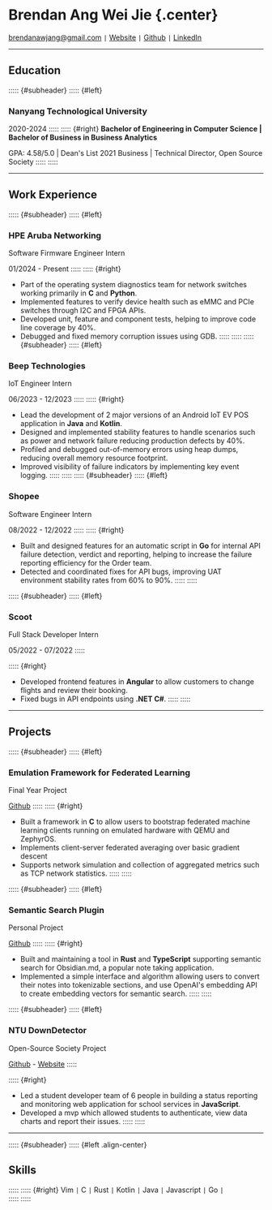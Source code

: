 # Brendan Ang Wei Jie {.center}

brendanawjang@gmail.com <code>&#124;</code> [Website](https://brendanang.dev) <code>&#124;</code> [Github](https://github.com/bbawj) <code>&#124;</code> [LinkedIn](https://linkedin.com/in/brendanawj)  

---

## Education
::::: {#subheader}
::::: {#left}
### Nanyang Technological University

2020-2024
:::::
::::: {#right}
**Bachelor of Engineering in Computer Science | Bachelor of Business in Business Analytics**

GPA: 4.58/5.0 | Dean's List 2021 Business | Technical Director, Open Source Society
:::::
:::::

---

## Work Experience
::::: {#subheader}
::::: {#left}
### HPE Aruba Networking

Software Firmware Engineer Intern

01/2024 - Present
:::::
::::: {#right}

- Part of the operating system diagnostics team for network switches working primarily in **C** and **Python**.
- Implemented features to verify device health such as eMMC and PCIe switches through I2C and FPGA APIs.
- Developed unit, feature and component tests, helping to improve code line coverage by 40%.
- Debugged and fixed memory corruption issues using GDB. 
:::::
:::::
::::: {#subheader}
::::: {#left}
### Beep Technologies

IoT Engineer Intern

06/2023 - 12/2023
:::::
::::: {#right}

- Lead the development of 2 major versions of an Android IoT EV POS application in **Java** and **Kotlin**.
- Designed and implemented stability features to handle scenarios such as power and network failure reducing production defects by 40%.
- Profiled and debugged out-of-memory errors using heap dumps, reducing overall memory resource footprint.
- Improved visibility of failure indicators by implementing key event logging.
:::::
:::::
::::: {#subheader}
::::: {#left}
### Shopee

Software Engineer Intern

08/2022 - 12/2022
:::::
::::: {#right}

- Built and designed features for an automatic script in **Go** for internal API failure detection, verdict and reporting, helping to increase the failure reporting efficiency for the Order team.
- Detected and coordinated fixes for API bugs, improving UAT environment stability rates from 60% to 90%. 
:::::
:::::

::::: {#subheader}
::::: {#left}
### Scoot

Full Stack Developer Intern

05/2022 - 07/2022
:::::

::::: {#right}

- Developed frontend features in **Angular** to allow customers to change flights and review their booking.
- Fixed bugs in API endpoints using **.NET C#**.
:::::
:::::

---

## Projects
::::: {#subheader}
::::: {#left}
### Emulation Framework for Federated Learning
Final Year Project

[Github](https://github.com/bbawj/zfl)
:::::
::::: {#right}

- Built a framework in **C** to allow users to bootstrap federated machine learning clients running on emulated hardware with QEMU and ZephyrOS.
- Implements client-server federated averaging over basic gradient descent
- Supports network simulation and collection of aggregated metrics such as TCP network statistics.
:::::
:::::

::::: {#subheader}
::::: {#left}
### Semantic Search Plugin
Personal Project

[Github](https://github.com/bbawj/obsidian-semantic-search)
:::::
::::: {#right}

- Built and maintaining a tool in **Rust** and **TypeScript** supporting semantic search for Obsidian.md, a popular note taking application. 
- Implemented a simple interface and algorithm allowing users to convert their notes into tokenizable sections, and use OpenAI's embedding API to create embedding vectors for semantic search.
:::::
:::::

::::: {#subheader}
::::: {#left}
### NTU DownDetector
Open-Source Society Project 

[Github](https://github.com/bbawj/NTU-Downdetector) - [Website](https://ntu-downdetector.vercel.app/)
:::::

::::: {#right}
- Led a student developer team of 6 people in building a status reporting and monitoring web application for school services in **JavaScript**.
- Developed a mvp which allowed students to authenticate, view data charts and report their issues.
:::::
:::::

---

::::: {#subheader}
::::: {#left .align-center}
## Skills
:::::
::::: {#right}
Vim <code>&#124;</code> C <code>&#124;</code> Rust <code>&#124;</code> Kotlin <code>&#124;</code> Java <code>&#124;</code> Javascript <code>&#124;</code> Go <code>&#124;</code>  
:::::
:::::
